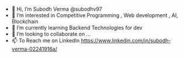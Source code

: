 - 👋 Hi, I’m Subodh Verma @subodhv97
- 👀 I’m interested in Competitive Programming , Web development , AI, Blockchain
- 🌱 I’m currently learning Backend Technologies for dev
- 💞️ I’m looking to collaborate on ...
- 📫 To Reach me on LinkedIn https://www.linkedin.com/in/subodh-verma-02241916a/
                


